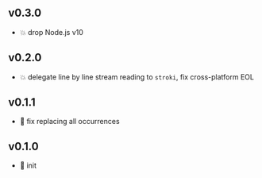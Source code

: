 ## v0.3.0

* 💥 drop Node.js v10

## v0.2.0

* 💥 delegate line by line stream reading to `stroki`, fix cross-platform EOL

## v0.1.1

* 🐞 fix replacing all occurrences

## v0.1.0

* 🐣 init
